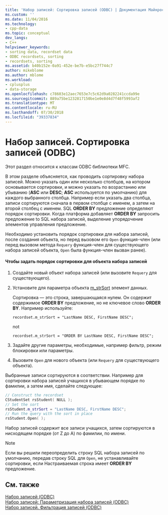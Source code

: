 ```yaml
---
title: 'Набор записей: Сортировка записей (ODBC) | Документация Майкрософт'
ms.custom: ''
ms.date: 11/04/2016
ms.technology:
- cpp-data
ms.topic: conceptual
dev_langs:
- C++
helpviewer_keywords:
- sorting data, recordset data
- ODBC recordsets, sorting
- recordsets, sorting
ms.assetid: b40b152e-0a91-452e-be7b-e5bc27f744c7
author: mikeblome
ms.author: mblome
ms.workload:
- cplusplus
- data-storage
ms.openlocfilehash: c78603e12aec7653e7c5c62d9a0282241ccda99e
ms.sourcegitcommit: 889a75be1232817150be1e0e8d4d7f48f5993af2
ms.translationtype: MT
ms.contentlocale: ru-RU
ms.lasthandoff: 07/30/2018
ms.locfileid: "39337834"
---
```

# <a name="recordset-sorting-records-odbc"></a>Набор записей. Сортировка записей (ODBC)
Этот раздел относится к классам ODBC библиотеки MFC.  
  
 В этом разделе объясняется, как проводить сортировку набора записей. Можно указать один или несколько столбцов, на котором основывается сортировки, и можно указать по возрастанию или убыванию (**ASC** или **DESC**; **ASC** используется по умолчанию) для каждого выбранного столбца. Например если указать два столбца, записи сортируются сначала в первом столбце с именем, а затем на второй столбец с именем. SQL **ORDER BY** предложение определяют порядок сортировки. Когда платформа добавляет **ORDER BY** запросить предложение to SQL набора записей, выделение упорядочение элементов управления предложение.  
  
 Необходимо установить порядок сортировки для набора записей, после создания объекта, но перед вызовом его `Open` функция-член (или перед вызовом метода `Requery` функция-член для существующего набора записей объекта, `Open` была функция-член вызван ранее).  
  
#### <a name="to-specify-a-sort-order-for-a-recordset-object"></a>Чтобы задать порядок сортировки для объекта набора записей  
  
1.  Создайте новый объект набора записей (или вызовите `Requery` для существующего).  
  
2.  Установите для параметра объекта [m_strSort](../../mfc/reference/crecordset-class.md#m_strsort) элемент данных.  
  
     Сортировка — это строка, завершающаяся нулем. Он содержит содержимое **ORDER BY** предложение, но не ключевое слово **ORDER BY**. Например используйте:  
  
    ```  
    recordset.m_strSort = "LastName DESC, FirstName DESC";  
    ```  
  
     not  
  
    ```  
    recordset.m_strSort = "ORDER BY LastName DESC, FirstName DESC";  
    ```  
  
3.  Задайте другие параметры, необходимые, например фильтр, режим блокировки или параметры.  
  
4.  Вызовите `Open` для нового объекта (или `Requery` для существующего объекта).  
  
 Выбранные записи сортируются в соответствии. Например для сортировки набора записей учащихся в убывающем порядке по фамилии, а затем имя, сделайте следующее:  
  
```cpp  
// Construct the recordset  
CStudentSet rsStudent( NULL );  
// Set the sort  
rsStudent.m_strSort = "LastName DESC, FirstName DESC";  
// Run the query with the sort in place  
rsStudent.Open( );  
```  
  
 Набор записей содержит все записи учащихся, затем сортируются в нисходящем порядке (от Z до A) по фамилии, по имени.  
  
> [!NOTE]
>  Если вы решили переопределить строку SQL набора записей по умолчанию, передав строку SQL для `Open`, не устанавливайте сортировки, если Настраиваемая строка имеет **ORDER BY** предложение.  
  
## <a name="see-also"></a>См. также  
 [Набор записей (ODBC)](../../data/odbc/recordset-odbc.md)   
 [Набор записей: Параметризация набора записей (ODBC)](../../data/odbc/recordset-parameterizing-a-recordset-odbc.md)   
 [Набор записей. Фильтрация записей (ODBC)](../../data/odbc/recordset-filtering-records-odbc.md)